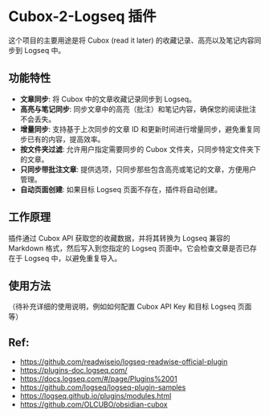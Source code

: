 # Cubox-2-Logseq 插件

这个项目的主要用途是将 Cubox (read it later) 的收藏记录、高亮以及笔记内容同步到 Logseq 中。

## 功能特性

- **文章同步**: 将 Cubox 中的文章收藏记录同步到 Logseq。
- **高亮与笔记同步**: 同步文章中的高亮（批注）和笔记内容，确保您的阅读批注不会丢失。
- **增量同步**: 支持基于上次同步的文章 ID 和更新时间进行增量同步，避免重复同步已有的内容，提高效率。
- **按文件夹过滤**: 允许用户指定需要同步的 Cubox 文件夹，只同步特定文件夹下的文章。
- **只同步带批注文章**: 提供选项，只同步那些包含高亮或笔记的文章，方便用户管理。
- **自动页面创建**: 如果目标 Logseq 页面不存在，插件将自动创建。

## 工作原理

插件通过 Cubox API 获取您的收藏数据，并将其转换为 Logseq 兼容的 Markdown 格式，然后写入到您指定的 Logseq 页面中。它会检查文章是否已存在于 Logseq 中，以避免重复导入。

## 使用方法

（待补充详细的使用说明，例如如何配置 Cubox API Key 和目标 Logseq 页面等）

## Ref:

- <https://github.com/readwiseio/logseq-readwise-official-plugin>
- <https://plugins-doc.logseq.com/>
- <https://docs.logseq.com/#/page/Plugins%2001>
- <https://github.com/logseq/logseq-plugin-samples>
- <https://logseq.github.io/plugins/modules.html>
- <https://github.com/OLCUBO/obsidian-cubox>